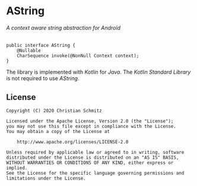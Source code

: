 # AString
###### A context aware string abstraction for _Android_

```
public interface AString {
    @Nullable
    CharSequence invoke(@NonNull Context context);
}
```

The library is implemented with _Kotlin_ for _Java_.
The _Kotlin Standard Library_ is not required to use _AString_.

## License

    Copyright (C) 2020 Christian Schmitz

    Licensed under the Apache License, Version 2.0 (the "License");
    you may not use this file except in compliance with the License.
    You may obtain a copy of the License at

        http://www.apache.org/licenses/LICENSE-2.0

    Unless required by applicable law or agreed to in writing, software
    distributed under the License is distributed on an "AS IS" BASIS,
    WITHOUT WARRANTIES OR CONDITIONS OF ANY KIND, either express or implied.
    See the License for the specific language governing permissions and
    limitations under the License.
